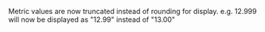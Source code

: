 Metric values are now truncated instead of rounding for display. e.g. 12.999 will now be displayed
as "12.99" instead of "13.00"
